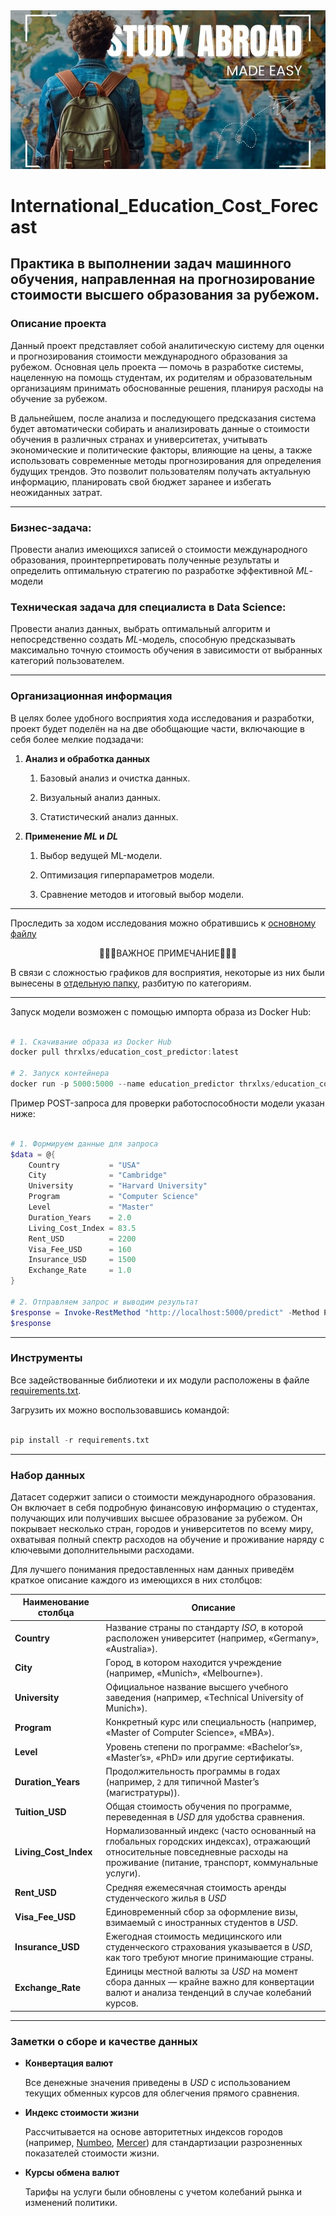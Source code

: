 <img src='data/project_main_image.jpg'>

# International_Education_Cost_Forecast
## Практика в выполнении задач машинного обучения, направленная на прогнозирование стоимости высшего образования за рубежом.

### Описание проекта

Данный проект представляет собой аналитическую систему для оценки и прогнозирования стоимости международного образования за рубежом. Основная цель проекта — помочь в разработке системы, нацеленную на помощь студентам, их родителям и образовательным организациям принимать обоснованные решения, планируя расходы на обучение за рубежом.  

В дальнейшем, после анализа и последующего предсказания система будет автоматически собирать и анализировать данные о стоимости обучения в различных странах и университетах, учитывать экономические и политические факторы, влияющие на цены, а также использовать современные методы прогнозирования для определения будущих трендов. Это позволит пользователям получать актуальную информацию, планировать свой бюджет заранее и избегать неожиданных затрат.

---

### Бизнес-задача:

Провести анализ имеющихся записей о стоимости международного образования, проинтерпретировать полученные результаты и определить оптимальную стратегию по разработке эффективной *ML*-модели

### Техническая задача для специалиста в Data Science:

Провести анализ данных, выбрать оптимальный алгоритм и непосредственно создать *ML*-модель, способную предсказывать максимально точную стоимость обучения в зависимости от выбранных категорий пользователем.

---

### Организационная информация

В целях более удобного восприятия хода исследования и разработки, проект будет поделён на на две обобщающие части, включающие в себя более мелкие подзадачи:

1. **Анализ и обработка данных**

    1. Базовый анализ и очистка данных.

    2. Визуальный анализ данных.

    3. Статистический анализ данных.

2. **Применение *ML* и *DL***

    1. Выбор ведущей ML-модели.

    2. Оптимизация гиперпараметров модели.

    3. Сравнение методов и итоговый выбор модели.

---

Проследить за ходом исследования можно обратившись к [основному файлу](International_Education_Cost_Forecast.ipynb)

<center>

🔹🔹🔹ВАЖНОЕ ПРИМЕЧАНИЕ🔹🔹🔹

</center>

В связи с сложностью графиков для восприятия, некоторые из них были вынесены в [отдельную папку](data/fig_data), разбитую по категориям.

---

Запуск модели возможен с помощью импорта образа из Docker Hub:

```powershell

# 1. Скачивание образа из Docker Hub
docker pull thrxlxs/education_cost_predictor:latest

# 2. Запуск контейнера
docker run -p 5000:5000 --name education_predictor thrxlxs/education_cost_predictor

```

Пример POST-запроса для проверки работоспособности модели указан ниже:

```powershell

# 1. Формируем данные для запроса
$data = @{
    Country           = "USA"
    City              = "Cambridge"
    University        = "Harvard University"
    Program           = "Computer Science"
    Level             = "Master"
    Duration_Years    = 2.0
    Living_Cost_Index = 83.5
    Rent_USD          = 2200
    Visa_Fee_USD      = 160
    Insurance_USD     = 1500
    Exchange_Rate     = 1.0
}

# 2. Отправляем запрос и выводим результат
$response = Invoke-RestMethod "http://localhost:5000/predict" -Method Post -Body ($data | ConvertTo-Json) -ContentType "application/json"
$response

```

---

### Инструменты

Все задействованные библиотеки и их модули расположены в файле [requirements.txt](requirements.txt).

Загрузить их можно воспользовавшись командой:

```py

pip install -r requirements.txt

```

---

### Набор данных

Датасет содержит записи о стоимости международного образования. Он включает в себя подробную финансовую информацию о студентах, получающих или получивших высшее образование за рубежом. Он покрывает несколько стран, городов и университетов по всему миру, охватывая полный спектр расходов на обучение и проживание наряду с ключевыми дополнительными расходами.

Для лучшего понимания предоставленных нам данных приведём краткое описание каждого из имеющихся в них столбцов:

| Наименование столбца | Описание |
| --- | --- |
|**Country**|Название страны по стандарту *ISO*, в которой расположен университет (например, «Germany», «Australia»).|
|**City**|Город, в котором находится учреждение (например, «Munich», «Melbourne»).|
|**University**|Официальное название высшего учебного заведения (например, «Technical University of Munich»).|
|**Program**|Конкретный курс или специальность (например, «Master of Computer Science», «MBA»).|
|**Level**|Уровень степени по программе: «Bachelor’s», «Master’s», «PhD» или другие сертификаты.|
|**Duration_Years**|Продолжительность программы в годах (например, `2` для типичной Master’s (магистратуры)).|
|**Tuition_USD**|Общая стоимость обучения по программе, переведенная в *USD* для удобства сравнения.|
|**Living_Cost_Index**|Нормализованный индекс (часто основанный на глобальных городских индексах), отражающий относительные повседневные расходы на проживание (питание, транспорт, коммунальные услуги).|
|**Rent_USD**|Средняя ежемесячная стоимость аренды студенческого жилья в *USD*|
|**Visa_Fee_USD**|Единовременный сбор за оформление визы, взимаемый с иностранных студентов в *USD*.|
|**Insurance_USD**|Ежегодная стоимость медицинского или студенческого страхования указывается в *USD*, как того требуют многие принимающие страны.|
|**Exchange_Rate**|Единицы местной валюты за *USD* на момент сбора данных — крайне важно для конвертации валют и анализа тенденций в случае колебаний курсов.|

---

### Заметки о сборе и качестве данных

* **Конвертация валют**

  Все денежные значения приведены в *USD* с использованием текущих обменных курсов для облегчения прямого сравнения.

* **Индекс стоимости жизни**

  Рассчитывается на основе авторитетных индексов городов (например, [Numbeo](https://www.numbeo.com/cost-of-living/), [Mercer](https://www.mercer.com/)) для стандартизации разрозненных показателей стоимости жизни.

* **Курсы обмена валют**

  Тарифы на услуги были обновлены с учетом колебаний рынка и изменений политики.
